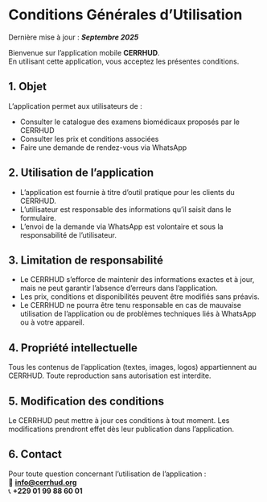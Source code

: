 # Conditions Générales d’Utilisation

Dernière mise à jour : ***Septembre 2025***

Bienvenue sur l’application mobile **CERRHUD**.  
En utilisant cette application, vous acceptez les présentes conditions.

## 1. Objet

L’application permet aux utilisateurs de :

- Consulter le catalogue des examens biomédicaux proposés par le CERRHUD
- Consulter les prix et conditions associées
- Faire une demande de rendez-vous via WhatsApp

## 2. Utilisation de l’application

- L’application est fournie à titre d’outil pratique pour les clients du CERRHUD.
- L’utilisateur est responsable des informations qu’il saisit dans le formulaire.
- L’envoi de la demande via WhatsApp est volontaire et sous la responsabilité de l’utilisateur.

## 3. Limitation de responsabilité

- Le CERRHUD s’efforce de maintenir des informations exactes et à jour, mais ne peut garantir l’absence d’erreurs dans l’application.
- Les prix, conditions et disponibilités peuvent être modifiés sans préavis.
- Le CERRHUD ne pourra être tenu responsable en cas de mauvaise utilisation de l’application ou de problèmes techniques liés à WhatsApp ou à votre appareil.

## 4. Propriété intellectuelle

Tous les contenus de l’application (textes, images, logos) appartiennent au CERRHUD. Toute reproduction sans autorisation est interdite.

## 5. Modification des conditions

Le CERRHUD peut mettre à jour ces conditions à tout moment. Les modifications prendront effet dès leur publication dans l’application.

## 6. Contact

Pour toute question concernant l’utilisation de l’application :  
📧 **info@cerrhud.org**  
📞 **+229 01 99 88 60 01**
